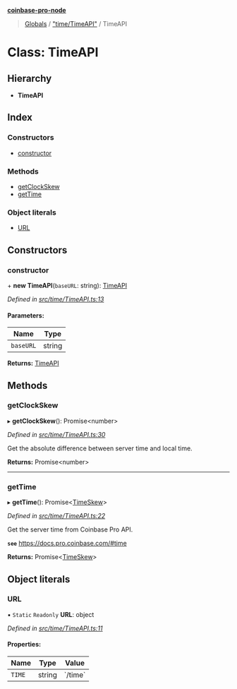 **[coinbase-pro-node](../README.md)**

> [Globals](../globals.md) / ["time/TimeAPI"](../modules/_time_timeapi_.md) / TimeAPI

# Class: TimeAPI

## Hierarchy

- **TimeAPI**

## Index

### Constructors

- [constructor](_time_timeapi_.timeapi.md#constructor)

### Methods

- [getClockSkew](_time_timeapi_.timeapi.md#getclockskew)
- [getTime](_time_timeapi_.timeapi.md#gettime)

### Object literals

- [URL](_time_timeapi_.timeapi.md#url)

## Constructors

### constructor

\+ **new TimeAPI**(`baseURL`: string): [TimeAPI](_time_timeapi_.timeapi.md)

_Defined in [src/time/TimeAPI.ts:13](https://github.com/bennycode/coinbase-pro-node/blob/06bdaca/src/time/TimeAPI.ts#L13)_

#### Parameters:

| Name      | Type   |
| --------- | ------ |
| `baseURL` | string |

**Returns:** [TimeAPI](_time_timeapi_.timeapi.md)

## Methods

### getClockSkew

▸ **getClockSkew**(): Promise\<number>

_Defined in [src/time/TimeAPI.ts:30](https://github.com/bennycode/coinbase-pro-node/blob/06bdaca/src/time/TimeAPI.ts#L30)_

Get the absolute difference between server time and local time.

**Returns:** Promise\<number>

---

### getTime

▸ **getTime**(): Promise\<[TimeSkew](../interfaces/_time_timeapi_.timeskew.md)>

_Defined in [src/time/TimeAPI.ts:22](https://github.com/bennycode/coinbase-pro-node/blob/06bdaca/src/time/TimeAPI.ts#L22)_

Get the server time from Coinbase Pro API.

**`see`** https://docs.pro.coinbase.com/#time

**Returns:** Promise\<[TimeSkew](../interfaces/_time_timeapi_.timeskew.md)>

## Object literals

### URL

▪ `Static` `Readonly` **URL**: object

_Defined in [src/time/TimeAPI.ts:11](https://github.com/bennycode/coinbase-pro-node/blob/06bdaca/src/time/TimeAPI.ts#L11)_

#### Properties:

| Name   | Type   | Value     |
| ------ | ------ | --------- |
| `TIME` | string | \`/time\` |
